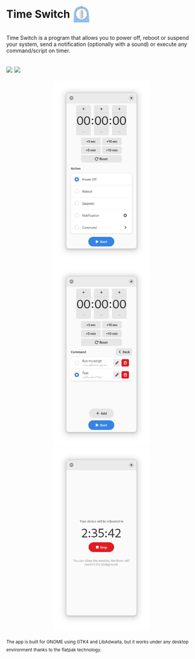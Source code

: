 # <p align="left">**Time Switch** <img src="data/icons/hicolor/scalable/apps/io.github.fsobolev.TimeSwitch.svg" width=48px align="center"></p>
Time Switch is a program that allows you to power off, reboot or suspend your system, send a notification (optionally with a sound) or execute any command/script on timer.

## [<img src="https://flathub.org/assets/badges/flathub-badge-en.png" width=172px>](https://flathub.org/apps/details/io.github.fsobolev.TimeSwitch) [<img src="https://camo.githubusercontent.com/874898488d74b24f916891c19c132f4bae397ab1de4898cd25d268ec81c7d92b/68747470733a2f2f692e696d6775722e636f6d2f3049746a6f374e2e706e67" width=112px>](https://matrix.to/#/#sable-burrow:matrix.org)

<p align="center">
<img src="data/screenshots/main.png" width=256px>
<img src="data/screenshots/command.png" width=256px>
<img src="data/screenshots/running.png" width=256px>
</p>

<sub>The app is built for GNOME using GTK4 and LibAdwaita, but it works under any desktop environment thanks to the flatpak technology.</sub>
